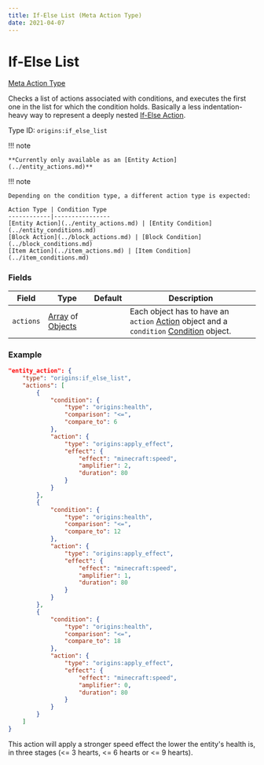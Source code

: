 ```yaml
---
title: If-Else List (Meta Action Type)
date: 2021-04-07
---
```


# If-Else List

[Meta Action Type](../meta_action_types.md)

Checks a list of actions associated with conditions, and executes the first one in the list for which the condition holds. Basically a less indentation-heavy way to represent a deeply nested [If-Else Action](if_else.md).

Type ID: `origins:if_else_list`

!!! note

    **Currently only available as an [Entity Action](../entity_actions.md)**

!!! note

    Depending on the condition type, a different action type is expected:
    
    Action Type | Condition Type
    ------------|----------------
    [Entity Action](../entity_actions.md) | [Entity Condition](../entity_conditions.md)
    [Block Action](../block_actions.md) | [Block Condition](../block_conditions.md)
    [Item Action](../item_actions.md) | [Item Condition](../item_conditions.md)

### Fields

Field  | Type | Default | Description
-------|------|---------|-------------
`actions` | [Array](../data_types/array.md) of [Objects](../data_types/object.md) | | Each object has to have an `action` [Action](../action_types.md) object and a `condition` [Condition](../condition_types.md) object.

### Example

```json
"entity_action": {
	"type": "origins:if_else_list",
	"actions": [
		{
			"condition": {
				"type": "origins:health",
				"comparison": "<=",
				"compare_to": 6
			},
			"action": {
				"type": "origins:apply_effect",
				"effect": {
					"effect": "minecraft:speed",
					"amplifier": 2,
					"duration": 80
				}
			}
		},
		{
			"condition": {
				"type": "origins:health",
				"comparison": "<=",
				"compare_to": 12
			},
			"action": {
				"type": "origins:apply_effect",
				"effect": {
					"effect": "minecraft:speed",
					"amplifier": 1,
					"duration": 80
				}
			}
		},
		{
			"condition": {
				"type": "origins:health",
				"comparison": "<=",
				"compare_to": 18
			},
			"action": {
				"type": "origins:apply_effect",
				"effect": {
					"effect": "minecraft:speed",
					"amplifier": 0,
					"duration": 80
				}
			}
		}
	]
}
```
This action will apply a stronger speed effect the lower the entity's health is, in three stages (<= 3 hearts, <= 6 hearts or <= 9 hearts).
